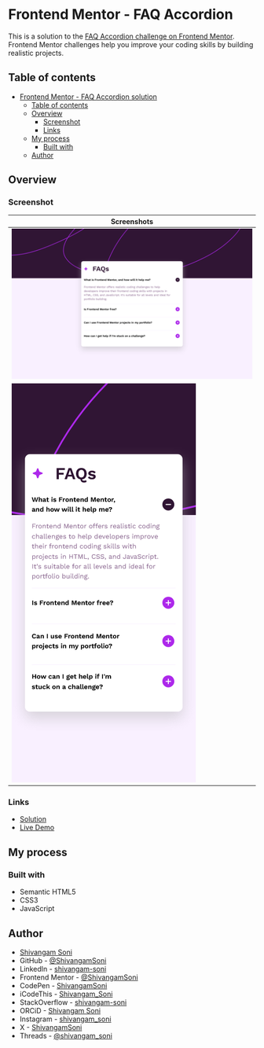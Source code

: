 # Frontend Mentor - FAQ Accordion

This is a solution to the [FAQ Accordion challenge on Frontend Mentor](https://www.frontendmentor.io/challenges/faq-accordion-wyfFdeBwBz). Frontend Mentor challenges help you improve your coding skills by building realistic projects.

## Table of contents

-   [Frontend Mentor - FAQ Accordion solution](#frontend-mentor---faq-accordion)
    -   [Table of contents](#table-of-contents)
    -   [Overview](#overview)
        -   [Screenshot](#screenshot)
        -   [Links](#links)
    -   [My process](#my-process)
        -   [Built with](#built-with)
    -   [Author](#author)

## Overview

### Screenshot

| Screenshots                    |
| ------------------------------ |
| ![](./screenshots/Desktop.png) |
| ![](./screenshots/Mobile.png)  |

### Links

-   [Solution](https://github.com/ShivangamSoni/FrontEndMentor/tree/main/faq-accordion-2)
-   [Live Demo](https://ShivangamSoni.github.io/FrontEndMentor/faq-accordion-2)

## My process

### Built with

-   Semantic HTML5
-   CSS3
-   JavaScript

## Author

-   [Shivangam Soni](https://shivangam-soni.vercel.app/)
-   GitHub - [@ShivangamSoni](https://github.com/ShivangamSoni)
-   LinkedIn - [shivangam-soni](https://www.linkedin.com/in/shivangam-soni/)
-   Frontend Mentor -
    [@ShivangamSoni](https://www.frontendmentor.io/profile/ShivangamSoni)
-   CodePen - [ShivangamSoni](https://codepen.io/ShivangamSoni)
-   iCodeThis - [Shivangam_Soni](https://icodethis.com/Shivangam_Soni)
-   StackOverflow - [shivangam-soni](https://stackoverflow.com/users/16659219/shivangam-soni)
-   ORCiD - [Shivangam Soni](https://orcid.org/0009-0002-3449-817X)
-   Instagram - [shivangam_soni](https://www.instagram.com/shivangam_soni/)
-   X - [ShivangamSoni](https://x.com/ShivangamSoni)
-   Threads - [@shivangam_soni](https://www.threads.net/@shivangam_soni)

